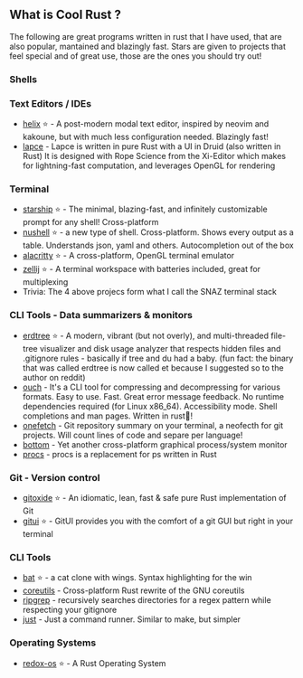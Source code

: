 ## What is Cool Rust ?
The following are great programs written in rust that I have used, that are also popular, mantained and blazingly fast.
Stars are given to projects that feel special and of great use, those are the ones you should try out!

### Shells


### Text Editors / IDEs
- [helix](https://github.com/helix-editor/helix) :star: - A post-modern modal text editor, inspired by neovim and kakoune, but with much less configuration needed. Blazingly fast!
- [lapce](https://github.com/lapce/lapce) - Lapce is written in pure Rust with a UI in Druid (also written in Rust)
 It is designed with Rope Science from the Xi-Editor which makes for lightning-fast computation, and leverages OpenGL for rendering

### Terminal
- [starship](https://github.com/starship/starship) :star: - The minimal, blazing-fast, and infinitely customizable prompt for any shell! Cross-platform
- [nushell](https://github.com/nushell/nushell) :star: - a new type of shell. Cross-platform. Shows every output as a table. Understands json, yaml and others. Autocompletion out of the box 
- [alacritty](https://github.com/alacritty/alacritty) :star: - A cross-platform, OpenGL terminal emulator
- [zellij](https://github.com/zellij-org/zellij) :star: - A terminal workspace with batteries included, great for multiplexing
- Trivia: The 4 above projecs form what I call the SNAZ terminal stack

### CLI Tools - Data summarizers & monitors
- [erdtree](https://github.com/solidiquis/erdtree) :star: - A modern, vibrant (but not overly), and multi-threaded file-tree visualizer and disk usage
analyzer that respects hidden files and .gitignore rules - basically if tree and du had a baby. (fun fact: the binary that was called erdtree is now called et because
I suggested so to the author on reddit)
- [ouch](https://github.com/ouch-org/ouch) - It's a CLI tool for compressing and decompressing for various formats. Easy to use. Fast. Great error message feedback.
No runtime dependencies required (for Linux x86_64). Accessibility mode. Shell completions and man pages. Written in rust🦀! 
- [onefetch](https://github.com/o2sh/onefetch) - Git repository summary on your terminal, a neofecth for git projects. Will count lines of code and separe per language!
- [bottom](https://github.com/ClementTsang/bottom) - Yet another cross-platform graphical process/system monitor
- [procs](https://github.com/dalance/procs) - procs is a replacement for ps written in Rust

### Git - Version control
- [gitoxide](https://github.com/Byron/gitoxide) :star: -  An idiomatic, lean, fast & safe pure Rust implementation of Git 
- [gitui](https://github.com/extrawurst/gitui) :star: - GitUI provides you with the comfort of a git GUI but right in your terminal

### CLI Tools
- [bat](https://github.com/sharkdp/bat) :star: - a cat clone with wings. Syntax highlighting for the win
- [coreutils](https://github.com/uutils/coreutils) - Cross-platform Rust rewrite of the GNU coreutils
- [ripgrep](https://github.com/BurntSushi/ripgrep) - recursively searches directories for a regex pattern while respecting your gitignore
- [just](https://github.com/casey/just) - Just a command runner. Similar to make, but simpler

### Operating Systems
- [redox-os](https://gitlab.redox-os.org/redox-os/redox)  :star: - A Rust Operating System
